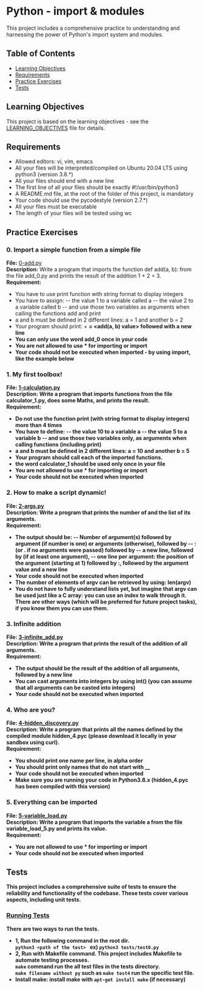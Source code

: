 # Python - import & modules

This project includes a comprehensive practice to understanding and harnessing the power of Python's import system and modules.

## Table of Contents
- [Learning Objectives](#learning-objectives)
- [Requirements](#requirements)
- [Practice Exercises](#practice-exercises)
- [Tests](#tests)
## Learning Objectives

This project is based on the learning objectives - see the [LEARNING_OBJECTIVES](https://github.com/Goaty-yagi/holbertonschool-higher_level_programming/blob/main/LEANING_OBJECTIVES.md) file for details.

## Requirements
- Allowed editors: vi, vim, emacs
- All your files will be interpreted/compiled on Ubuntu 20.04 LTS using python3 (version 3.8.*)
- All your files should end with a new line
- The first line of all your files should be exactly #!/usr/bin/python3
- A README.md file, at the root of the folder of this project, is mandatory
- Your code should use the pycodestyle (version 2.7.*)
- All your files must be executable
- The length of your files will be tested using wc

## Practice Exercises

### 0. Import a simple function from a simple file

**File:** [0-add.py](https://github.com/Goaty-yagi/holbertonschool-higher_level_programming/blob/main/python-import_modules/0-add.py)<br>
**Description:** Write a program that imports the function def add(a, b): from the file add_0.py and prints the result of the addition 1 + 2 = 3.<br>
**Requirement:** <br>
- You have to use print function with string format to display integers
- You have to assign:
-- the value 1 to a variable called a
-- the value 2 to a variable called b
-- and use those two variables as arguments when calling the functions add and print
- a and b must be defined in 2 different lines: a = 1 and another b = 2
- Your program should print: <a value> + <b value> = <add(a, b) value> followed with a new line
- You can only use the word add_0 once in your code
- You are not allowed to use * for importing or __import__
- Your code should not be executed when imported - by using __import__, like the example below


### 1. My first toolbox!

**File:** [1-calculation.py](https://github.com/Goaty-yagi/holbertonschool-higher_level_programming/blob/main/python-import_modules/1-calculation.py)<br>
**Description:** Write a program that imports functions from the file calculator_1.py, does some Maths, and prints the result.<br>
**Requirement:** <br>
- Do not use the function print (with string format to display integers) more than 4 times
- You have to define:
-- the value 10 to a variable a
-- the value 5 to a variable b
-- and use those two variables only, as arguments when calling functions (including print)
- a and b must be defined in 2 different lines: a = 10 and another b = 5
- Your program should call each of the imported functions.
- the word calculator_1 should be used only once in your file
- You are not allowed to use * for importing or __import__
- Your code should not be executed when imported

### 2. How to make a script dynamic!

**File:** [2-args.py](https://github.com/Goaty-yagi/holbertonschool-higher_level_programming/blob/main/python-import_modules/2-args.py)<br>
**Description:** Write a program that prints the number of and the list of its arguments.<br>
**Requirement:** <br>
- The output should be:
-- Number of argument(s) followed by argument (if number is one) or arguments (otherwise), followed by
-- : (or . if no arguments were passed) followed by
-- a new line, followed by (if at least one argument),
-- one line per argument:
the position of the argument (starting at 1) followed by :, followed by the argument value and a new line
- Your code should not be executed when imported
- The number of elements of argv can be retrieved by using: len(argv)
- You do not have to fully understand lists yet, but imagine that argv can be used just like a C array: you can use an index to walk through it. There are other ways (which will be preferred for future project tasks), if you know them you can use them.


### 3. Infinite addition

**File:** [3-infinite_add.py](https://github.com/Goaty-yagi/holbertonschool-higher_level_programming/blob/main/python-import_modules/3-infinite_add.py)<br>
**Description:** Write a program that prints the result of the addition of all arguments.<br>
**Requirement:** <br>
- The output should be the result of the addition of all arguments, followed by a new line
- You can cast arguments into integers by using int() (you can assume that all arguments can be casted into integers)
- Your code should not be executed when imported


### 4. Who are you?

**File:** [4-hidden_discovery.py](https://github.com/Goaty-yagi/holbertonschool-higher_level_programming/blob/main/python-import_modules/4-hidden_discovery.py)<br>
**Description:** Write a program that prints all the names defined by the compiled module hidden_4.pyc (please download it locally in your sandbox using curl).<br>
**Requirement:** <br>
- You should print one name per line, in alpha order
- You should print only names that do not start with __
- Your code should not be executed when imported
- Make sure you are running your code in Python3.8.x (hidden_4.pyc has been compiled with this version)


### 5. Everything can be imported

**File:** [5-variable_load.py](https://github.com/Goaty-yagi/holbertonschool-higher_level_programming/blob/main/python-import_modules/5-variable_load.py)<br>
**Description:** Write a program that imports the variable a from the file variable_load_5.py and prints its value.<br>
**Requirement:** <br>
- You are not allowed to use * for importing or __import__
- Your code should not be executed when imported


## Tests
This project includes a comprehensive suite of tests to ensure the reliability and functionality of the codebase. These tests cover various aspects, including unit tests.<br>

### [Running Tests](https://github.com/Goaty-yagi/holbertonschool-higher_level_programming/tree/main/python-if_else_loops_functions/tests)
 There are two ways to run the tests.

- 1, Run the following command in the root dir.<br>
   `python3 <path of the test> ` ex) `python3 tests/test0.py`
- 2, Run with Makefile command.
  This project includes Makefile to automate testing processes.<br>
  `make` command run the all test files in the tests directory.<br>
  `make filename without py` such as `make test4` run the specific test file.<br>
- **Install make:** install make with `apt-get install make` (if necessary)







